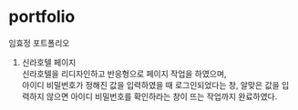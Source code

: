 # portfolio
임효정 포트폴리오<br>
1. 신라호텔 페이지 <br>
신라호텔을 리디자인하고 반응형으로 페이지 작업을 하였으며, <br>
아이디 비밀번호가 정해진 값을 입력하였을 때 로그인되었다는 창, 알맞은 값을 입력하지 않으면 아이디 비밀번호를 확인하라는 창이 뜨는 작업까지 완료하였다. 
